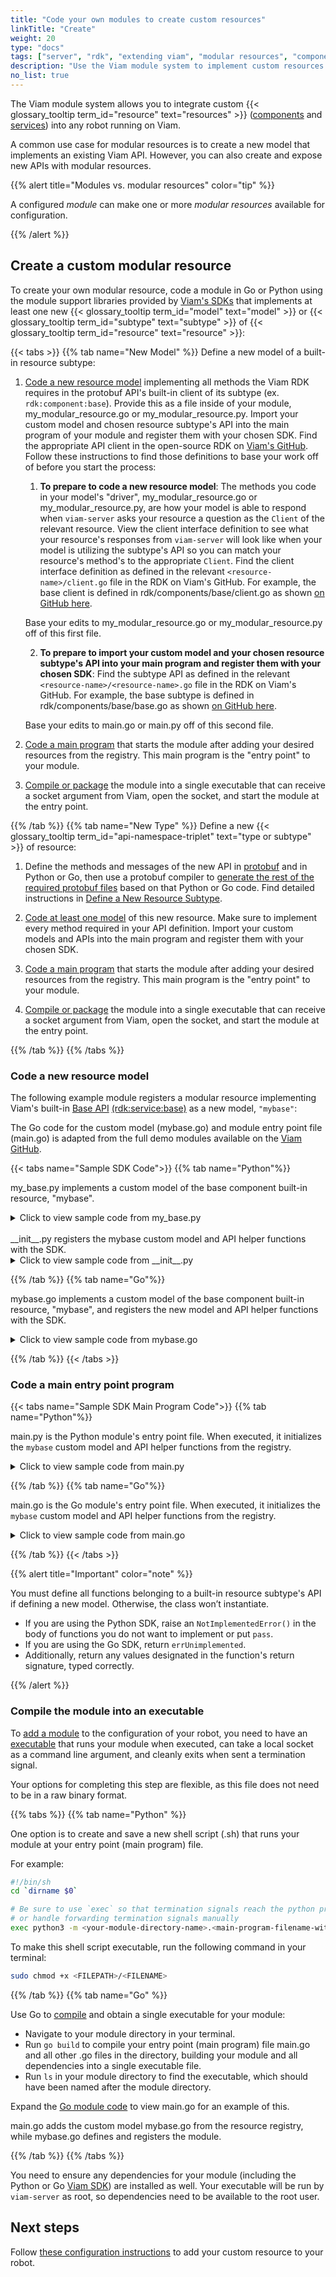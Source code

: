 ```yaml
---
title: "Code your own modules to create custom resources"
linkTitle: "Create"
weight: 20
type: "docs"
tags: ["server", "rdk", "extending viam", "modular resources", "components", "services"]
description: "Use the Viam module system to implement custom resources that can be included in any Viam-powered robot."
no_list: true
---
```


The Viam module system allows you to integrate custom {{< glossary_tooltip term_id="resource" text="resources" >}} ([components](/components/) and [services](/services/)) into any robot running on Viam.

A common use case for modular resources is to create a new model that implements an existing Viam API.
However, you can also create and expose new APIs with modular resources.

{{% alert title="Modules vs. modular resources" color="tip" %}}

A configured *module* can make one or more *modular resources* available for configuration.

{{% /alert %}}

## Create a custom modular resource

To create your own modular resource, code a module in Go or Python using the module support libraries provided by [Viam's SDKs](/program/apis/) that implements at least one new {{< glossary_tooltip term_id="model" text="model" >}} or {{< glossary_tooltip term_id="subtype" text="subtype" >}} of {{< glossary_tooltip term_id="resource" text="resource" >}}:

{{< tabs >}}
{{% tab name="New Model" %}}
Define a new model of a built-in resource subtype:

1. [Code a new resource model](#code-a-new-resource-model) implementing all methods the Viam RDK requires in the protobuf API's built-in client of its subtype (ex. `rdk:component:base`).
Provide this as a file inside of your module, <file>my_modular_resource.go</file> or <file>my_modular_resource.py</file>.
Import your custom model and chosen resource subtype's API into the main program of your module and register them with your chosen SDK.
Find the appropriate API client in the open-source RDK on [Viam's GitHub](https://github.com/viamrobotics/rdk/blob/main/).
Follow these instructions to find those definitions to base your work off of before you start the process:

    1. **To prepare to code a new resource model**:
   The methods you code in your model's "driver", <file>my_modular_resource.go</file> or <file>my_modular_resource.py</file>, are how your model is able to respond when `viam-server` asks your resource a question as the `Client` of the relevant resource.
   View the client interface definition to see what your resource's responses from `viam-server` will look like when your model is utilizing the subtype's API so you can match your resource's method's to the appropriate `Client`.
    Find the client interface definition as defined in the relevant `<resource-name>/client.go` file in the RDK on Viam's GitHub.
    For example, the base client is defined in <file>rdk/components/base/client.go</file> as shown [on GitHub here](https://github.com/viamrobotics/rdk/blob/main/components/base/client.go).

   Base your edits to <file>my_modular_resource.go</file> or <file>my_modular_resource.py</file> off of this first file.

    2. **To prepare to import your custom model and your chosen resource subtype's API into your main program and register them with your chosen SDK**:
    Find the subtype API as defined in the relevant `<resource-name>/<resource-name>.go` file in the RDK on Viam's GitHub.
    For example, the base subtype is defined in <file>rdk/components/base/base.go</file> as shown [on GitHub here](https://github.com/viamrobotics/rdk/blob/fdff22e90b8976061c318b2d1ca3b1034edc19c9/components/base/base.go#L37).

   Base your edits to <file>main.go</file> or <file>main.py</file> off of this second file.

3. [Code a main program](#code-a-main-entry-point-program) that starts the module after adding your desired resources from the registry.
This main program is the "entry point" to your module.

1. [Compile or package](#compile-the-module-into-an-executable) the module into a single executable that can receive a socket argument from Viam, open the socket, and start the module at the entry point.

{{% /tab %}}
{{% tab name="New Type" %}}
Define a new {{< glossary_tooltip term_id="api-namespace-triplet" text="type or subtype" >}} of resource:

1. Define the methods and messages of the new API in [protobuf](https://github.com/protocolbuffers/protobuf) and in Python or Go, then use a protobuf compiler to [generate the rest of the required protobuf files](https://grpc.io/docs/languages/python/generated-code/) based on that Python or Go code.
Find detailed instructions in [Define a New Resource Subtype](create-subtype/).

1. [Code at least one model](#code-a-new-resource-model) of this new resource.
Make sure to implement every method required in your API definition.
Import your custom models and APIs into the main program and register them with your chosen SDK.

1. [Code a main program](#code-a-main-entry-point-program) that starts the module after adding your desired resources from the registry.
This main program is the "entry point" to your module.

1. [Compile or package](#compile-the-module-into-an-executable) the module into a single executable that can receive a socket argument from Viam, open the socket, and start the module at the entry point.

{{% /tab %}}
{{% /tabs %}}

### Code a new resource model

The following example module registers a modular resource implementing Viam's built-in [Base API](/components/base/#api) [(rdk:service:base)](/extend/modular-resources/key-concepts/#models) as a new model, `"mybase"`:

The Go code for the custom model (<file>mybase.go</file>) and module entry point file (<file>main.go</file>) is adapted from the full demo modules available on the [Viam GitHub](https://github.com/viamrobotics/rdk/blob/main/examples/customresources).

{{< tabs name="Sample SDK Code">}}
{{% tab name="Python"%}}

<file>my_base.py</file> implements a custom model of the base component built-in resource, "mybase".

<details>
  <summary>Click to view sample code from <file>my_base.py</file></summary>

``` python {class="line-numbers linkable-line-numbers"}
from typing import ClassVar, Mapping, Sequence, Any, Dict, Optional, cast

from typing_extensions import Self

from viam.module.types import Reconfigurable
from viam.proto.app.robot import ComponentConfig
from viam.proto.common import ResourceName, Vector3
from viam.resource.base import ResourceBase
from viam.resource.types import Model, ModelFamily

from viam.components.base import Base
from viam.components.motor import Motor

class MyBase(Base, Reconfigurable):
    """
    MyBase implements a base that only supports set_power (basic forward/back/turn controls) is_moving (check if in motion), and stop (stop all motion).

    It inherits from the built-in resource subtype Base and conforms to the ``Reconfigurable`` protocol, which signifies that this component can be reconfigured.

    Additionally, it specifies a constructor function ``MyBase.new_base`` which confirms to the ``resource.types.ResourceCreator`` type required for all models.
    """

    # Here is where we define our new model's colon-delimited-triplet (acme:demo:mybase)
    # acme = namespace, demo = family, mybase = model name.
    MODEL: ClassVar[Model] = Model(ModelFamily("acme", "demo"), "mybase")

    left: Motor # Left motor
    right: Motor # Right motor

    # Constructor
    @classmethod
    def new_base(cls, config: ComponentConfig, dependencies: Mapping[ResourceName, ResourceBase]) -> Self:
        base = cls(config.name)
        base.reconfigure(config, dependencies)
        return base

    # Validates JSON Configuration
    @classmethod
    def validate_config(cls, config: ComponentConfig) -> Sequence[str]:
        left_name = config.attributes.fields["motorL"].string_value
        if left_name == "":
            raise Exception("A motorL attribute is required for a MyBase component.")
        right_name= [config.attributes.fields["motorR"].string_value]
        if right_name == "":
            raise Exception("A motorR attribute is required for a MyBase component.")
        return [left_name, right_name]

    # Handles attribute reconfiguration
    def reconfigure(self, config: ComponentConfig, dependencies: Mapping[ResourceName, ResourceBase]):
        left_name = config.attributes.fields["motorL"].string_value
        right_name = config.attributes.fields["motorR"].string_value

        left_motor = dependencies[Motor.get_resource_name(left_name)]
        right_motor = dependencies[Motor.get_resource_name(right_name)]

        self.left = cast(Motor, left_motor)
        self.right = cast(Motor, right_motor)

    """ Implement the methods the Viam RDK defines for the base API (rdk:component:base) """

    # move_straight: unimplemented
    async def move_straight(self, distance: int, velocity: float, *, extra: Optional[Dict[str, Any]] = None, timeout: Optional[float] = None, **kwargs):
        pass

    # spin: unimplemented
    async def spin(self, angle: float, velocity: float, *, extra: Optional[Dict[str, Any]] = None, timeout: Optional[float] = None, **kwargs):
        pass

    # set_velocity: unimplemented
    async def set_velocity( self, linear: Vector3, angular: Vector3, *, extra: Optional[Dict[str, Any]] = None, timeout: Optional[float] = None, **kwargs):
        pass

    # set_power: set the linear and angular velocity of the left and right motors on the base
    async def set_power(self, linear: Vector3, angular: Vector3, *, extra: Optional[Dict[str, Any]] = None, timeout: Optional[float] = None, **kwargs):

        # stop the base if absolute value of linear and angular velocity is less than .01
        if abs(linear.y) < 0.01 and abs(angular.z) < 0.01:
            return self.stop(extra=extra, timeout=timeout)

        # use linear and angular velocity to calculate percentage of max power to pass to SetPower for left & right motors
        sum = abs(linear.y) + abs(angular.z)

        self.left.set_power(power=((linear.y - angular.z) / sum), extra=extra, timeout=timeout)
        self.right.set_power(power=((linear.y + angular.z) / sum), extra=extra, timeout=timeout)

    # stop: stop the base from moving by stopping both motors
    async def stop(self, *, extra: Optional[Dict[str, Any]] = None, timeout: Optional[float] = None, **kwargs):
        self.left.stop(extra=extra, timeout=timeout)
        self.right.stop(extra=extra, timeout=timeout)

    # is_moving: check if either motor on the base is moving with motors' is_powered
    async def is_moving(self, *, extra: Optional[Dict[str, Any]] = None, timeout: Optional[float] = None, **kwargs) -> bool:
        return self.left.is_powered(extra=extra, timeout=timeout)[0] or self.right.is_powered(extra=extra, timeout=timeout)[0]
```

</details>
<br>
<file>__init__.py</file> registers the mybase custom model and API helper functions with the SDK.

<details>
  <summary>Click to view sample code from <file>__init__.py</file></summary>

``` python {class="line-numbers linkable-line-numbers"}
"""
This file registers the MyBase model with the Python SDK.
"""

from viam.components.motor import *
from viam.components.base import Base
from viam.resource.registry import Registry, ResourceCreatorRegistration

from .my_base import MyBase

Registry.register_resource_creator(Base.SUBTYPE, MyBase.MODEL, ResourceCreatorRegistration(MyBase.new_base, MyBase.validate_config))
```

</details>

{{% /tab %}}
{{% tab name="Go"%}}

<file>mybase.go</file> implements a custom model of the base component built-in resource, "mybase", and registers the new model and API helper functions with the SDK.

<details>
  <summary>Click to view sample code from <file>mybase.go</file></summary>

``` go {class="line-numbers linkable-line-numbers"}
// Package mybase implements a base that only supports SetPower (basic forward/back/turn controls), IsMoving (check if in motion), and Stop (stop all motion).
// It extends the built-in resource subtype Base and implements methods to handle resource construction, attribute configuration, and reconfiguration.

package mybase

import (
    "context"
    "fmt"
    "math"

    "github.com/edaniels/golog"
    "github.com/golang/geo/r3"
    "github.com/pkg/errors"
    "go.uber.org/multierr"

    "go.viam.com/rdk/components/base"
    "go.viam.com/rdk/components/generic"
    "go.viam.com/rdk/components/motor"
    "go.viam.com/rdk/config"
    "go.viam.com/rdk/registry"
    "go.viam.com/rdk/resource"
    "go.viam.com/rdk/utils"
)

// Here is where we define our new model's colon-delimited-triplet (acme:demo:mybase)
// acme = namespace, demo = family, mybase = model name.
var (
    Model            = resource.NewModel("acme", "demo", "mybase")
    errUnimplemented = errors.New("unimplemented")
)

// Constructor
func newBase(ctx context.Context, deps registry.Dependencies, config config.Component, logger golog.Logger) (interface{}, error) {
    b := &MyBase{logger: logger}
    err := b.Reconfigure(config, deps)
    return b, err
}

// Defines what the JSON configuration should look like
type MyBaseConfig struct {
    LeftMotor  string `json:"motorL"`
    RightMotor string `json:"motorR"`
}

// Validates JSON configuration
func (cfg *MyBaseConfig) Validate(path string) ([]string, error) {
    if cfg.LeftMotor == "" {
        return nil, fmt.Errorf(`expected "motorL" attribute for mybase %q`, path)
    }
    if cfg.RightMotor == "" {
        return nil, fmt.Errorf(`expected "motorR" attribute for mybase %q`, path)
    }

    return []string{cfg.LeftMotor, cfg.RightMotor}, nil
}

// Handles attribute reconfiguration
func (base *MyBase) Reconfigure(cfg config.Component, deps registry.Dependencies) error {
    base.left = nil
    base.right = nil
    baseConfig, ok := cfg.ConvertedAttributes.(*MyBaseConfig)
    if !ok {
        return utils.NewUnexpectedTypeError(baseConfig, cfg.ConvertedAttributes)
    }
    var err error

    base.left, err = motor.FromDependencies(deps, baseConfig.LeftMotor)
    if err != nil {
        return errors.Wrapf(err, "unable to get motor %v for mybase", baseConfig.LeftMotor)
    }

    base.right, err = motor.FromDependencies(deps, baseConfig.RightMotor)
    if err != nil {
        return errors.Wrapf(err, "unable to get motor %v for mybase", baseConfig.RightMotor)
    }

    // Stopping motors at reconfiguration
    return multierr.Combine(base.left.Stop(context.Background(), nil), base.right.Stop(context.Background(), nil))
}

// Attributes of the base
type MyBase struct {
    generic.Echo
    left   motor.Motor
    right  motor.Motor
    logger golog.Logger
}

// Implement the methods the Viam RDK defines for the base API (rdk:component:base)

// MoveStraight: unimplemented
func (base *MyBase) MoveStraight(ctx context.Context, distanceMm int, mmPerSec float64, extra map[string]interface{}) error {
    return errUnimplemented
}

// Spin: unimplemented
func (base *MyBase) Spin(ctx context.Context, angleDeg, degsPerSec float64, extra map[string]interface{}) error {
    return errUnimplemented
}

// SetVelocity: unimplemented
func (base *MyBase) SetVelocity(ctx context.Context, linear, angular r3.Vector, extra map[string]interface{}) error {
    return errUnimplemented
}

// SetPower: sets the linear and angular velocity of the left and right motors on the base
func (base *MyBase) SetPower(ctx context.Context, linear, angular r3.Vector, extra map[string]interface{}) error {
    // stop the base if absolute value of linear and angular velocity is less than .01
    if math.Abs(linear.Y) < 0.01 && math.Abs(angular.Z) < 0.01 {
        return base.Stop(ctx, extra)
    }

    // use linear and angular velocity to calculate percentage of max power to pass to SetPower for left & right motors
    sum := math.Abs(linear.Y) + math.Abs(angular.Z)
    err1 := base.left.SetPower(ctx, (linear.Y-angular.Z)/sum, extra)
    err2 := base.right.SetPower(ctx, (linear.Y+angular.Z)/sum, extra)
    return multierr.Combine(err1, err2)
}

// Stop: stops the base from moving by stopping both motors
func (base *MyBase) Stop(ctx context.Context, extra map[string]interface{}) error {
    base.logger.Debug("Stop")

    err1 := base.left.Stop(ctx, extra)
    err2 := base.right.Stop(ctx, extra)

    return multierr.Combine(err1, err2)
}

// IsMoving: checks if either motor on the base is moving with motors' IsPowered
func (base *MyBase) IsMoving(ctx context.Context) (bool, error) {
    for _, m := range []motor.Motor{base.left, base.right} {
        isMoving, _, err := m.IsPowered(ctx, nil)
        if err != nil {
            return false, err
        }
        if isMoving {
            return true, err
        }
    }
    return false, nil
}

// Stop the base from moving when closing a client's connection to the base
func (base *MyBase) Close(ctx context.Context) error {
    return base.Stop(ctx, nil)
}

// Register the component with the Go SDK
func init() {
    registry.RegisterComponent(base.Subtype, Model, registry.Component{Constructor: newBase})

    // VALIDATION: Uses RegisterComponentAttributeMapConverter to register a custom configuration struct that has a Validate(string) ([]string, error) method.
    // The Validate method will automatically be called in RDK's module manager to validate MyBase's configuration and register implicit dependencies.
    config.RegisterComponentAttributeMapConverter(
        base.Subtype,
        Model,
        func(attributes config.AttributeMap) (interface{}, error) {
            var conf MyBaseConfig
            return config.TransformAttributeMapToStruct(&conf, attributes)
        },
        &MyBaseConfig{})
}
```

</details>

{{% /tab %}}
{{< /tabs >}}

### Code a main entry point program

{{< tabs name="Sample SDK Main Program Code">}}
{{% tab name="Python"%}}

<file>main.py</file> is the Python module's entry point file.
When executed, it initializes the `mybase` custom model and API helper functions from the registry.

<details>
  <summary>Click to view sample code from <file>main.py</file></summary>

``` python {class="line-numbers linkable-line-numbers"}
import asyncio
import sys

from viam.components.base import Base
from viam.module.module import Module
from .my_base import MyBase

async def main(address: str):
    """This function creates and starts a new module, after adding all desired resources.
    Resources must be pre-registered. For an example, see the `__init__.py` file.
    Args:
        address (str): The address to serve the module on
    """
    module = Module(address)
    module.add_model_from_registry(Base.SUBTYPE, MyBase.MODEL)
    await module.start()

if __name__ == "__main__":
    if len(sys.argv) < 2:
        raise Exception("Need socket path as command line argument")

    asyncio.run(main(sys.argv[1]))

```

</details>

{{% /tab %}}
{{% tab name="Go"%}}

<file>main.go</file> is the Go module's entry point file.
When executed, it initializes the `mybase` custom model and API helper functions from the registry.

<details>
  <summary>Click to view sample code from <file>main.go</file></summary>

``` go {class="line-numbers linkable-line-numbers"}
// Package main is a module which serves the mybase custom model.
package main

import (
    "context"

    "github.com/edaniels/golog"

    "go.viam.com/rdk/components/base"
    "go.viam.com/rdk/module"
    "go.viam.com/utils"

    // NOTE: You must update the following line to import your local package "mybase"
    "go.viam.com/rdk/examples/customresources/models/mybase"
)

func main() {
    // NewLoggerFromArgs will create a golog.Logger at "DebugLevel" if
    // "--log-level=debug" is an argument in os.Args and at "InfoLevel" otherwise.
    utils.ContextualMain(mainWithArgs, module.NewLoggerFromArgs("yourmodule"))
}

func mainWithArgs(ctx context.Context, args []string, logger golog.Logger) (err error) {
    myMod, err := module.NewModuleFromArgs(ctx, logger)
    if err != nil {
        return err
    }

    // Models and APIs add helpers to the registry during their init().
    // They can then be added to the module here.
    err = myMod.AddModelFromRegistry(ctx, base.API, mybase.Model)
    if err != nil {
        return err
    }

    err = myMod.Start(ctx)
    defer myMod.Close(ctx)
    if err != nil {
        return err
    }
    <-ctx.Done()
    return nil
}
```

</details>

{{% /tab %}}
{{< /tabs >}}

{{% alert title="Important" color="note" %}}

You must define all functions belonging to a built-in resource subtype's API if defining a new model.
Otherwise, the class won’t instantiate.

- If you are using the Python SDK, raise an `NotImplementedError()` in the body of functions you do not want to implement or put `pass`.
- If you are using the Go SDK, return `errUnimplemented`.
- Additionally, return any values designated in the function's return signature, typed correctly.

{{% /alert %}}

### Compile the module into an executable

To [add a module](/extend/modular-resources/configure/#configure-your-module) to the configuration of your robot, you need to have an [executable](https://en.wikipedia.org/wiki/Executable) that runs your module when executed, can take a local socket as a command line argument, and cleanly exits when sent a termination signal.

Your options for completing this step are flexible, as this file does not need to be in a raw binary format.

{{% tabs %}}
{{% tab name="Python" %}}

One option is to create and save a new shell script (<file>.sh</file>) that runs your module at your entry point (main program) file.

For example:

``` sh {id="terminal-prompt" class="command-line" data-prompt="$"}
#!/bin/sh
cd `dirname $0`

# Be sure to use `exec` so that termination signals reach the python process,
# or handle forwarding termination signals manually
exec python3 -m <your-module-directory-name>.<main-program-filename-without-extension> $@
```

To make this shell script executable, run the following command in your terminal:

``` sh {id="terminal-prompt" class="command-line" data-prompt="$"}
sudo chmod +x <FILEPATH>/<FILENAME>
```

{{% /tab %}}
{{% tab name="Go" %}}

Use Go to [compile](https://pkg.go.dev/cmd/go#hdr-Compile_packages_and_dependencies) and obtain a single executable for your module:

- Navigate to your module directory in your terminal.
- Run `go build` to compile your entry point (main program) file <file>main.go</file> and all other <file>.go</file> files in the directory, building your module and all dependencies into a single executable file.
- Run `ls` in your module directory to find the executable, which should have been named after the module directory.

Expand the [Go module code](#code-a-main-entry-point-program) to view <file>main.go</file> for an example of this.

<file>main.go</file> adds the custom model <file>mybase.go</file> from the resource registry, while <file>mybase.go</file> defines and registers the module.

{{% /tab %}}
{{% /tabs %}}

You need to ensure any dependencies for your module (including the Python or Go [Viam SDK](/program/)) are installed as well.
Your executable will be run by `viam-server` as root, so dependencies need to be available to the root user.

## Next steps

Follow [these configuration instructions](/extend/modular-resources/configure/) to add your custom resource to your robot.
